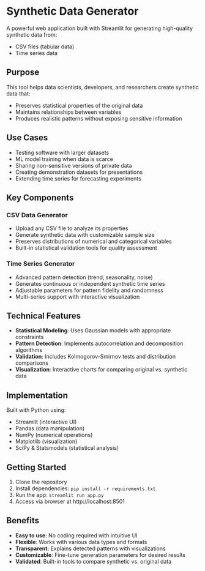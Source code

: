 # Synthetic Data Generator

A powerful web application built with Streamlit for generating high-quality synthetic data from:
- CSV files (tabular data)
- Time series data

## Purpose

This tool helps data scientists, developers, and researchers create synthetic data that:
- Preserves statistical properties of the original data
- Maintains relationships between variables
- Produces realistic patterns without exposing sensitive information

## Use Cases

- Testing software with larger datasets
- ML model training when data is scarce
- Sharing non-sensitive versions of private data
- Creating demonstration datasets for presentations
- Extending time series for forecasting experiments

## Key Components

### CSV Data Generator
- Upload any CSV file to analyze its properties
- Generate synthetic data with customizable sample size
- Preserves distributions of numerical and categorical variables
- Built-in statistical validation tools for quality assessment

### Time Series Generator
- Advanced pattern detection (trend, seasonality, noise)
- Generates continuous or independent synthetic time series
- Adjustable parameters for pattern fidelity and randomness
- Multi-series support with interactive visualization

## Technical Features

- **Statistical Modeling**: Uses Gaussian models with appropriate constraints
- **Pattern Detection**: Implements autocorrelation and decomposition algorithms
- **Validation**: Includes Kolmogorov-Smirnov tests and distribution comparisons
- **Visualization**: Interactive charts for comparing original vs. synthetic data

## Implementation

Built with Python using:
- Streamlit (interactive UI)
- Pandas (data manipulation)
- NumPy (numerical operations)
- Matplotlib (visualization)
- SciPy & Statsmodels (statistical analysis)

## Getting Started

1. Clone the repository
2. Install dependencies: `pip install -r requirements.txt`
3. Run the app: `streamlit run app.py`
4. Access via browser at http://localhost:8501

## Benefits

- **Easy to use**: No coding required with intuitive UI
- **Flexible**: Works with various data types and formats
- **Transparent**: Explains detected patterns with visualizations
- **Customizable**: Fine-tune generation parameters for desired results
- **Validated**: Built-in tools to compare synthetic vs. original data 